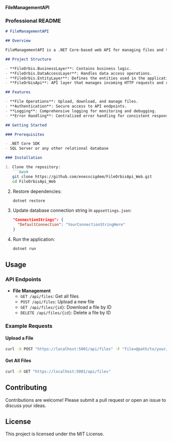 **FileManagementAPI**

### Professional README

```markdown
# FileManagementAPI

## Overview

FileManagementAPI is a .NET Core-based web API for managing files and their related operations. This project demonstrates a multi-layered architecture to separate concerns and ensure maintainability.

## Project Structure

- **FileOrbis.BusinessLayer**: Contains business logic.
- **FileOrbis.DataAccessLayer**: Handles data access operations.
- **FileOrbis.EntityLayer**: Defines the entities used in the application.
- **FileOrbisApi**: API layer that manages incoming HTTP requests and routes them to appropriate business logic.

## Features

- **File Operations**: Upload, download, and manage files.
- **Authentication**: Secure access to API endpoints.
- **Logging**: Comprehensive logging for monitoring and debugging.
- **Error Handling**: Centralized error handling for consistent responses.

## Getting Started

### Prerequisites

- .NET Core SDK
- SQL Server or any other relational database

### Installation

1. Clone the repository:
   ```bash
   git clone https://github.com/enesscigdem/FileOrbisApi_Web.git
   cd FileOrbisApi_Web
   ```

2. Restore dependencies:
   ```bash
   dotnet restore
   ```

3. Update database connection string in `appsettings.json`:
   ```json
   "ConnectionStrings": {
     "DefaultConnection": "YourConnectionStringHere"
   }
   ```

4. Run the application:
   ```bash
   dotnet run
   ```

## Usage

### API Endpoints

- **File Management**
  - `GET /api/files`: Get all files
  - `POST /api/files`: Upload a new file
  - `GET /api/files/{id}`: Download a file by ID
  - `DELETE /api/files/{id}`: Delete a file by ID

### Example Requests

#### Upload a File
```bash
curl -X POST "https://localhost:5001/api/files" -F "file=@path/to/your/file"
```

#### Get All Files
```bash
curl -X GET "https://localhost:5001/api/files"
```

## Contributing

Contributions are welcome! Please submit a pull request or open an issue to discuss your ideas.

## License

This project is licensed under the MIT License.

